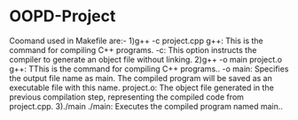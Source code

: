 # OOPD-Project
Coomand used in Makefile are:-
1)g++ -c project.cpp
g++: This is the command for compiling C++ programs.
-c: This option instructs the compiler to generate an object file without linking. 
2)g++ -o main project.o
g++: TThis is the command for compiling C++ programs..
-o main: Specifies the output file name as main. The compiled program will be saved as an executable file with this name.
project.o: The object file generated in the previous compilation step, representing the compiled code from project.cpp.
3)./main
./main: Executes the compiled program named main..
